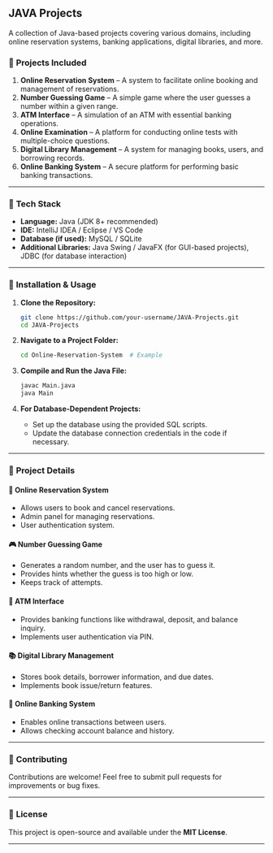 ## **JAVA Projects**  
A collection of Java-based projects covering various domains, including online reservation systems, banking applications, digital libraries, and more.

### 📌 **Projects Included**  

1. **Online Reservation System** – A system to facilitate online booking and management of reservations.  
2. **Number Guessing Game** – A simple game where the user guesses a number within a given range.  
3. **ATM Interface** – A simulation of an ATM with essential banking operations.  
4. **Online Examination** – A platform for conducting online tests with multiple-choice questions.  
5. **Digital Library Management** – A system for managing books, users, and borrowing records.  
6. **Online Banking System** – A secure platform for performing basic banking transactions.  

---

### 🔧 **Tech Stack**  
- **Language:** Java (JDK 8+ recommended)  
- **IDE:** IntelliJ IDEA / Eclipse / VS Code  
- **Database (if used):** MySQL / SQLite  
- **Additional Libraries:** Java Swing / JavaFX (for GUI-based projects), JDBC (for database interaction)  

---

### 🚀 **Installation & Usage**  

1. **Clone the Repository:**  
   ```bash
   git clone https://github.com/your-username/JAVA-Projects.git
   cd JAVA-Projects
   ```

2. **Navigate to a Project Folder:**  
   ```bash
   cd Online-Reservation-System  # Example
   ```

3. **Compile and Run the Java File:**  
   ```bash
   javac Main.java  
   java Main  
   ```

4. **For Database-Dependent Projects:**  
   - Set up the database using the provided SQL scripts.  
   - Update the database connection credentials in the code if necessary.  

---

### 📝 **Project Details**  

#### 📌 **Online Reservation System**  
- Allows users to book and cancel reservations.  
- Admin panel for managing reservations.  
- User authentication system.  

#### 🎮 **Number Guessing Game**  
- Generates a random number, and the user has to guess it.  
- Provides hints whether the guess is too high or low.  
- Keeps track of attempts.  

#### 🏧 **ATM Interface**  
- Provides banking functions like withdrawal, deposit, and balance inquiry.  
- Implements user authentication via PIN.  

#### 📚 **Digital Library Management**  
- Stores book details, borrower information, and due dates.  
- Implements book issue/return features.  

#### 🏦 **Online Banking System**  
- Enables online transactions between users.  
- Allows checking account balance and history.  

---

### 🎯 **Contributing**  
Contributions are welcome! Feel free to submit pull requests for improvements or bug fixes.  

---

### 📄 **License**  
This project is open-source and available under the **MIT License**.  

---
